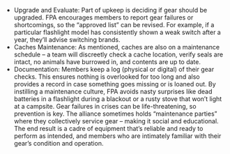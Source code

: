 - Upgrade and Evaluate: Part of upkeep is deciding if gear should be upgraded. FPA encourages members to report gear failures or shortcomings, so the “approved list” can be revised. For example, if a particular flashlight model has consistently shown a weak switch after a year, they’ll advise switching brands.  
- Caches Maintenance: As mentioned, caches are also on a maintenance schedule – a team will discreetly check a cache location, verify seals are intact, no animals have burrowed in, and contents are up to date.  
- Documentation: Members keep a log (physical or digital) of their gear checks. This ensures nothing is overlooked for too long and also provides a record in case something goes missing or is loaned out.
By instilling a maintenance culture, FPA avoids nasty surprises like dead batteries in a flashlight during a blackout or a rusty stove that won’t light at a campsite. Gear failures in crises can be life-threatening, so prevention is key. The alliance sometimes holds “maintenance parties” where they collectively service gear – making it social and educational. The end result is a cadre of equipment that’s reliable and ready to perform as intended, and members who are intimately familiar with their gear’s condition and operation.